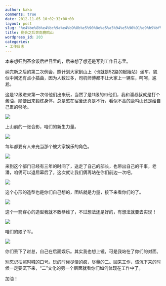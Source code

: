 ```yaml
---
author: kaka
comments: true
date: 2012-11-05 10:02:32+00:00
layout: post
slug: '%e4%be%8b%e4%bc%9a%e4%b9%8b%e5%90%8e%e5%a5%94%e5%90%91%e9%b9%bf%e9%b8%a3%e5%b1%b1'
title: 例会之后奔向鹿鸣山
wordpress_id: 203
categories:
- 工作日志
---
```


本来想归到茶余饭后栏目里的，后来想了想还是写到工作日志里。




纳完新之后的第二次例会，照计划大家到山上（也就是52路的起始站）坐车，貌似中间还有点小插曲，因为人数过多，司机师傅都不让大家上一辆车，呵呵，尴尬。




这是12级进来第一次带他们出来玩，当然了是11级的带他们，我和潘叔叔就是打个酱油，顺便出来锻炼身体，总是憋在宿舍还真是不行，看似不高的鹿鸣山还是给自己累的够呛。




[![](http://sailboat.ldustu.com/wp-content/uploads/2012/11/IMG_20992-300x199.jpg)](http://sailboat.ldustu.com/wp-content/uploads/2012/11/IMG_20992.jpg)




上山前的一张合影，咱们的新生力量。




[![](http://sailboat.ldustu.com/wp-content/uploads/2012/11/IMG_2098-300x199.jpg)](http://sailboat.ldustu.com/wp-content/uploads/2012/11/IMG_2098.jpg)






















每年都要有人来充当那个被大家娱乐的角色。




[![](http://sailboat.ldustu.com/wp-content/uploads/2012/11/IMG_22701-300x200.jpg)](http://sailboat.ldustu.com/wp-content/uploads/2012/11/IMG_22701.jpg)






















来到这个部门已经有三年的时间了，送走了自己的部长，也带出自己的干事，老潘，咱俩可以退居幕后了。这次就让我们俩再站在你们前边一次吧。




[![](http://sailboat.ldustu.com/wp-content/uploads/2012/11/IMG_22161-300x200.jpg)](http://sailboat.ldustu.com/wp-content/uploads/2012/11/IMG_22161.jpg)






















这个心形的造型也是你们自己想的，团结就是力量，接下来看你们的了。




[![](http://sailboat.ldustu.com/wp-content/uploads/2012/11/IMG_2228-300x199.jpg)](http://sailboat.ldustu.com/wp-content/uploads/2012/11/IMG_2228.jpg)






















这个一箭穿心的造型我就不敢恭维了，不过想法还是好的，有想法就要去实现！




[![](http://sailboat.ldustu.com/wp-content/uploads/2012/11/IMG_3821-300x200.jpg)](http://sailboat.ldustu.com/wp-content/uploads/2012/11/IMG_3821.jpg)






















咱们的娘子军。




[![](http://sailboat.ldustu.com/wp-content/uploads/2012/11/IMG_3900-300x200.jpg)](http://sailboat.ldustu.com/wp-content/uploads/2012/11/IMG_3900.jpg)






















你们丢下了赵总，自己在后面娱乐。其实我也想上镜，可是我站在了你们的对面。




别忘记拍照时喊的口号。玩的时候尽情的疯，尽量的二。回来工作，该沉下来的时候一定要沉下来，“二”文化的另一个层面就看你们如何体现在工作中了。




加油！












